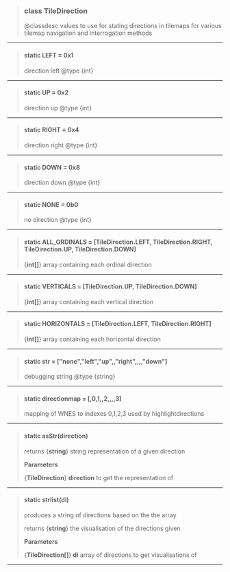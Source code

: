 > ### class TileDirection
> @classdesc values to use for stating directions in tilemaps for various tilemap navigation and interrogation methods
> 
> 

---

> #### static LEFT = 0x1
> direction left @type {int}
> 
> 

---

> #### static UP = 0x2
> direction up  @type {int}
> 
> 

---

> #### static RIGHT = 0x4
> direction right  @type {int}
> 
> 

---

> #### static DOWN = 0x8
> direction down  @type {int}
> 
> 

---

> #### static NONE = 0b0
> no direction  @type {int}
> 
> 

---

> #### static ALL_ORDINALS = [TileDirection.LEFT, TileDirection.RIGHT, TileDirection.UP, TileDirection.DOWN]
> 
> {**int[]**} array containing each ordinal direction
> 
> 

---

> #### static VERTICALS = [TileDirection.UP, TileDirection.DOWN]
> 
> {**int[]**} array containing each vertical direction
> 
> 

---

> #### static HORIZONTALS = [TileDirection.LEFT, TileDirection.RIGHT]
> 
> {**int[]**} array containing each horizontal direction
> 
> 

---

> #### static str = ["none","left","up",,"right",,,,"down"]
> debugging string @type {string}
> 
> 

---

> #### static directionmap = [,0,1,,2,,,,3]
> mapping of WNES to indexes 0,1,2,3 used by highlightdirections
> 
> 

---

> #### static asStr(direction)
> 
> returns {**string**} string representation of a given direction
> 
> 
> **Parameters**
> 
> {**TileDirection**} **direction** to get the representation of
> 
> 

---

> #### static strlist(di)
> produces a string of directions based on the the array
> 
> 
> returns {**string**} the visualisation of the directions given
> 
> 
> **Parameters**
> 
> {**TileDirection[]**} **di** array of directions to get visualisations of
> 
> 

---

